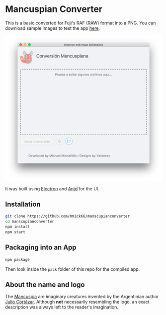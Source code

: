 # Mancuspian Converter

This is a basic converted for Fuji's RAF (RAW) format into a PNG. 
You can download sample images to test the app [here](https://www.rawsamples.ch/index.php/en/fuji).

<p align="center"> 
  <img src="https://github.com/mmick66/manscupianconverter/blob/master/assets/screenshot.png">
</p>

It was built using [Electron](https://electronjs.org/) and [Antd](https://ant.design/) for the UI.

## Installation

```bash
git clone https://github.com/mmick66/manscupianconverter
cd manscupianconverter
npm install
npm start
```

## Packaging into an App

```bash
npm package
```

Then look inside the `pack` folder of this repo for the compiled app.

## About the name and logo

The [Mancuspia](https://es.wikipedia.org/wiki/Mancuspia) are imaginary creatures invented by the Argentinian author [Julio Cortázar](https://en.wikipedia.org/wiki/Julio_Cort%C3%A1zar). 
Although **not**  necessarily resembling the logo, an exact description was always left to the reader's imagination. 
